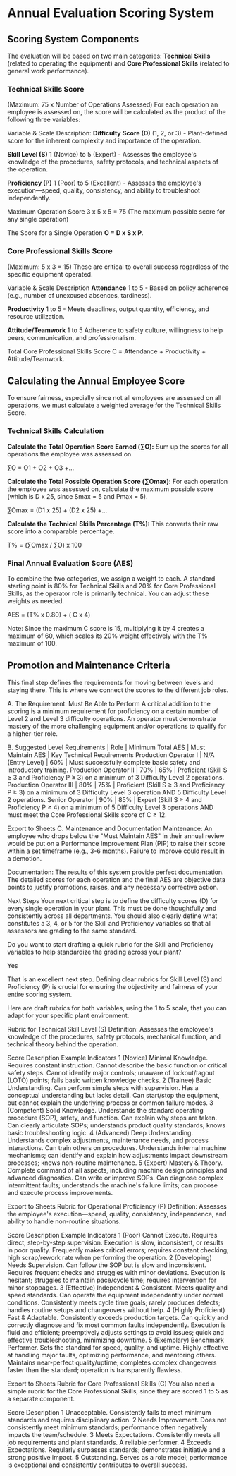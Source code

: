 
# Annual Evaluation Scoring System

## Scoring System Components
The evaluation will be based on two main categories: **Technical Skills** (related to operating the equipment) and **Core Professional Skills** (related to general work performance).

### Technical Skills Score
(Maximum: 75 x Number of Operations Assessed)
For each operation an employee is assessed on, the score will be calculated as the product of the following three variables:

Variable & Scale Description:
**Difficulty Score (D)**
(1, 2, or 3) - Plant-defined score for the inherent complexity and importance of the operation.

**Skill Level (S)**
1 (Novice) to 5 (Expert) - Assesses the employee's knowledge of the procedures, safety protocols, and technical aspects of the operation.

**Proficiency (P)**
1 (Poor) to 5 (Excellent) - Assesses the employee's execution—speed, quality, consistency, and ability to troubleshoot independently.

Maximum Operation Score	3 x 5 x 5 = 75 (The maximum possible score for any single operation)

The Score for a Single Operation **O = D x S x P**.

### Core Professional Skills Score
(Maximum: 5 x 3 = 15)
These are critical to overall success regardless of the specific equipment operated.

Variable & Scale Description
**Attendance**
1 to 5 - Based on policy adherence (e.g., number of unexcused absences, tardiness).

**Productivity**
1 to 5 - Meets deadlines, output quantity, efficiency, and resource utilization.

**Attitude/Teamwork**
1 to 5	Adherence to safety culture, willingness to help peers, communication, and professionalism.

Total Core Professional Skills Score C = Attendance + Productivity + Attitude/Teamwork.

## Calculating the Annual Employee Score
To ensure fairness, especially since not all employees are assessed on all operations, we must calculate a weighted average for the Technical Skills Score.

### Technical Skills Calculation

**Calculate the Total Operation Score Earned (∑O):**
Sum up the scores for all operations the employee was assessed on.

∑O = O1 + O2 + O3 +…

**Calculate the Total Possible Operation Score (∑Omax):**
For each operation the employee was assessed on, calculate the maximum possible score (which is D x 25, since Smax = 5 and Pmax = 5).

∑Omax = (D1 x 25) + (D2 x 25) +…

**Calculate the Technical Skills Percentage (T%):**
This converts their raw score into a comparable percentage.

T% = (∑Omax / ∑O) x 100

### Final Annual Evaluation Score (AES)
To combine the two categories, we assign a weight to each. A standard starting point is 80% for Technical Skills and 20% for Core Professional Skills, as the operator role is primarily technical. You can adjust these weights as needed.

AES = (T% x 0.80) + ( C x 4)

Note: Since the maximum C score is 15, multiplying it by 4 creates a maximum of 60, which scales its 20% weight effectively with the T% maximum of 100.

## Promotion and Maintenance Criteria
This final step defines the requirements for moving between levels and staying there. This is where we connect the scores to the different job roles.

A. The Requirement: Must Be Able to Perform
A critical addition to the scoring is a minimum requirement for proficiency on a certain number of Level 2 and Level 3 difficulty operations. An operator must demonstrate mastery of the more challenging equipment and/or operations to qualify for a higher-tier role.

B. Suggested Level Requirements
| Role | Minimum Total AES | Must Maintain AES | Key Technical Requirements
Production Operator I | N/A (Entry Level) | 60% | Must successfully complete basic safety and introductory training.
Production Operator II | 70% | 65% | Proficient (Skill S ≥ 3 and Proficiency P ≥ 3) on a minimum of 3 Difficulty Level 2 operations.
Production Operator III | 80% | 75% | Proficient (Skill S ≥ 3 and Proficiency P ≥ 3) on a minimum of 3 Difficulty Level 3 operation AND 5 Difficulty Level 2 operations.
Senior Operator | 90% | 85% | Expert (Skill S ≥ 4 and Proficiency P ≥ 4) on a minimum of 5 Difficulty Level 3 operations AND must meet the Core Professional Skills score of C ≥ 12.

Export to Sheets
C. Maintenance and Documentation
Maintenance: An employee who drops below the "Must Maintain AES" in their annual review would be put on a Performance Improvement Plan (PIP) to raise their score within a set timeframe (e.g., 3-6 months). Failure to improve could result in a demotion.

Documentation: The results of this system provide perfect documentation. The detailed scores for each operation and the final AES are objective data points to justify promotions, raises, and any necessary corrective action.

Next Steps
Your next critical step is to define the difficulty scores (D) for every single operation in your plant. This must be done thoughtfully and consistently across all departments. You should also clearly define what constitutes a 3, 4, or 5 for the Skill and Proficiency variables so that all assessors are grading to the same standard.

Do you want to start drafting a quick rubric for the Skill and Proficiency variables to help standardize the grading across your plant?








Yes


That is an excellent next step. Defining clear rubrics for Skill Level (S) and Proficiency (P) is crucial for ensuring the objectivity and fairness of your entire scoring system.

Here are draft rubrics for both variables, using the 1 to 5 scale, that you can adapt for your specific plant environment.

Rubric for Technical Skill Level (S)
Definition: Assesses the employee's knowledge of the procedures, safety protocols, mechanical function, and technical theory behind the operation.

Score	Description	Example Indicators
1 (Novice)	Minimal Knowledge. Requires constant instruction. Cannot describe the basic function or critical safety steps.	Cannot identify major controls; unaware of lockout/tagout (LOTO) points; fails basic written knowledge checks.
2 (Trainee)	Basic Understanding. Can perform simple steps with supervision. Has a conceptual understanding but lacks detail.	Can start/stop the equipment, but cannot explain the underlying process or common failure modes.
3 (Competent)	Solid Knowledge. Understands the standard operating procedure (SOP), safety, and function. Can explain why steps are taken.	Can clearly articulate SOPs; understands product quality standards; knows basic troubleshooting logic.
4 (Advanced)	Deep Understanding. Understands complex adjustments, maintenance needs, and process interactions. Can train others on procedures.	Understands internal machine mechanisms; can identify and explain how adjustments impact downstream processes; knows non-routine maintenance.
5 (Expert)	Mastery & Theory. Complete command of all aspects, including machine design principles and advanced diagnostics. Can write or improve SOPs.	Can diagnose complex intermittent faults; understands the machine's failure limits; can propose and execute process improvements.

Export to Sheets
Rubric for Operational Proficiency (P)
Definition: Assesses the employee's execution—speed, quality, consistency, independence, and ability to handle non-routine situations.

Score	Description	Example Indicators
1 (Poor)	Cannot Execute. Requires direct, step-by-step supervision. Execution is slow, inconsistent, or results in poor quality.	Frequently makes critical errors; requires constant checking; high scrap/rework rate when performing the operation.
2 (Developing)	Needs Supervision. Can follow the SOP but is slow and inconsistent. Requires frequent checks and struggles with minor deviations.	Execution is hesitant; struggles to maintain pace/cycle time; requires intervention for minor stoppages.
3 (Effective)	Independent & Consistent. Meets quality and speed standards. Can operate the equipment independently under normal conditions.	Consistently meets cycle time goals; rarely produces defects; handles routine setups and changeovers without help.
4 (Highly Proficient)	Fast & Adaptable. Consistently exceeds production targets. Can quickly and correctly diagnose and fix most common faults independently.	Execution is fluid and efficient; preemptively adjusts settings to avoid issues; quick and effective troubleshooting, minimizing downtime.
5 (Exemplary)	Benchmark Performer. Sets the standard for speed, quality, and uptime. Highly effective at handling major faults, optimizing performance, and mentoring others.	Maintains near-perfect quality/uptime; completes complex changeovers faster than the standard; operation is transparently flawless.

Export to Sheets
Rubric for Core Professional Skills (C)
You also need a simple rubric for the Core Professional Skills, since they are scored 1 to 5 as a separate component.

Score	Description
1	Unacceptable. Consistently fails to meet minimum standards and requires disciplinary action.
2	Needs Improvement. Does not consistently meet minimum standards; performance often negatively impacts the team/schedule.
3	Meets Expectations. Consistently meets all job requirements and plant standards. A reliable performer.
4	Exceeds Expectations. Regularly surpasses standards; demonstrates initiative and a strong positive impact.
5	Outstanding. Serves as a role model; performance is exceptional and consistently contributes to overall success.
